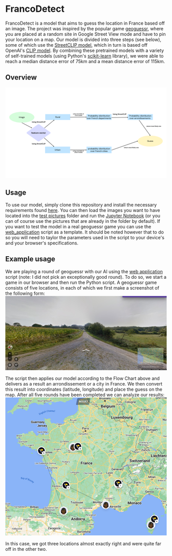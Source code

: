 # FrancoDetect
FrancoDetect is a model that aims to guess the location in France based off an image. The project was inspired by the popular game [geoguessr](geoguessr.com), where you are placed at a random site in Google Street View mode and have to pin your location on a map. Our model is divided into three steps (see below), some of which use the [StreetCLIP model](https://huggingface.co/geolocal/StreetCLIP), which in turn is based off OpenAI's [CLIP model](https://openai.com/research/clip). By combining these pretrained models with a variety of self-trained models (using Python's [scikit-learn](scikit-learn.org) library), we were able to reach a median distance error of 75km and a mean distance error of 115km.

## Overview

![](overview.png)

## Usage
To use our model, simply clone this repository and install the necessary requirements found [here](requirements.txt). You can then load the images you want to have located into the [test pictures](test_pictures) folder and run the [Jupyter Notebook](Test%20Model.ipynb) (or you can of course use the pictures that are already in the folder by default). If you want to test the model in a real geoguessr game you can use the [web_application](web_application.py) script as a template. It should be noted however that to do so you will need to taylor the parameters used in the script to your device's and your browser's specifications.

## Example usage
We are playing a round of geoguessr with our AI using the [web application](web_interface/Web520Application.py) script (note: I did not pick an exceptionally good round). To do so, we start a game in our browser and then run the Python script. A geoguessr game consists of five locations, in each of which we first make a screenshot of the following form:
![](screenshot.png)

The script then applies our model according to the Flow Chart above and delivers as a result an arrondissement or a city in France. We then convert this result into coordinates (latitude, longitude) and place the guess on the map. After all five rounds have been completed we can analyze our results:
![](result.png)

In this case, we got three locations almost exactly right and were quite far off in the other two.
